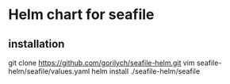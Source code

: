 # Helm chart for seafile #

## installation ##

git clone https://github.com/gorilych/seafile-helm.git
vim seafile-helm/seafile/values.yaml
helm install ./seafile-helm/seafile
